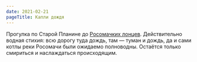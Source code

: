 ```yaml
---
date: 2021-02-21
pageTitle: Капли дождя
---
```

Прогулка по Старой Планине до [Росомачких лонцев](../../walks/stara-planina-1/Росомачки%20лонци). Действительно водная 
стихия: всю дорогу туда дождь, там — туман и дождь, да и сами котлы реки Росомачи были ожидаемо полноводны. Остаётся 
только смириться и наслаждаться происходящим.
